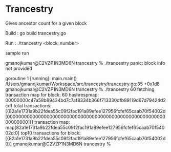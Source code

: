 # Trancestry
Gives ancestor count for a given block

Build : go build trancestry.go 

Run : ./trancestry <block_number>

sample run

gmanojkumar@C2VZP1N3MD6N trancestry % ./trancestry 
panic: block info not provided

goroutine 1 [running]:
main.main()
	/Users/gmanojkumar/Workspace/src/trancestry/trancestry.go:35 +0x1d8
gmanojkumar@C2VZP1N3MD6N trancestry % ./trancestry 60
fetching transaction map for block:  60
hashrespmap:  00000000c47a58b89434bd7c7af8334b366f713330dfb89119d67d79424d2cdf
total transactions:  [{82a1e1731a9b22fdea55c09f2fac191a89efee127956fcfef65caab70f54002d [0000000000000000000000000000000000000000000000000000000000000000]}]
transaction map:  map[82a1e1731a9b22fdea55c09f2fac191a89efee127956fcfef65caab70f54002d:0]
top10 transactions for block:  [{82a1e1731a9b22fdea55c09f2fac191a89efee127956fcfef65caab70f54002d 0}]
gmanojkumar@C2VZP1N3MD6N trancestry % 
